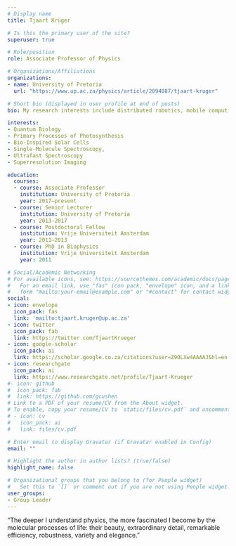 ```yaml
---
# Display name
title: Tjaart Krüger

# Is this the primary user of the site?
superuser: true

# Role/position
role: Associate Professor of Physics

# Organizations/Affiliations
organizations:
- name: University of Pretoria
  url: "https://www.up.ac.za/physics/article/2094887/tjaart-kruger"

# Short bio (displayed in user profile at end of posts)
bio: My research interests include distributed robotics, mobile computing and programmable matter.

interests:
- Quantum Biology
- Primary Processes of Photosynthesis
- Bio-Inspired Solar Cells
- Single-Molecule Spectroscopy, 
- Ultrafast Spectroscopy 
- Superresolution Imaging

education:
  courses:
  - course: Associate Professor
    institution: University of Pretoria
    year: 2017–present
  - course: Senior Lecturer
    institution: University of Pretoria
    year: 2013–2017
  - course: Postdoctoral Fellow
    institution: Vrije Universiteit Amsterdam
    year: 2011–2013
  - course: PhD in Biophysics
    institution: Vrije Universiteit Amsterdam
    year: 2011

# Social/Academic Networking
# For available icons, see: https://sourcethemes.com/academic/docs/page-builder/#icons
#   For an email link, use "fas" icon pack, "envelope" icon, and a link in the
#   form "mailto:your-email@example.com" or "#contact" for contact widget.
social:
- icon: envelope
  icon_pack: fas
  link: 'mailto:tjaart.kruger@up.ac.za'
- icon: twitter
  icon_pack: fab
  link: https://twitter.com/TjaartKrueger
- icon: google-scholar
  icon_pack: ai
  link: https://scholar.google.co.za/citations?user=Z9OLXw4AAAAJ&hl=en
- icon: researchgate
  icon_pack: ai
  link: https://www.researchgate.net/profile/Tjaart-Krueger 
#- icon: github
#  icon_pack: fab
#  link: https://github.com/gcushen
# Link to a PDF of your resume/CV from the About widget.
# To enable, copy your resume/CV to `static/files/cv.pdf` and uncomment the lines below.
# - icon: cv
#   icon_pack: ai
#   link: files/cv.pdf

# Enter email to display Gravatar (if Gravatar enabled in Config)
email: ""

# Highlight the author in author lists? (true/false)
highlight_name: false

# Organizational groups that you belong to (for People widget)
#   Set this to `[]` or comment out if you are not using People widget.
user_groups:
- Group Leader
---
```


“The deeper I understand physics, the more fascinated I become by the molecular processes of life: their beauty, extraordinary detail, remarkable efficiency, robustness, variety and elegance.”
